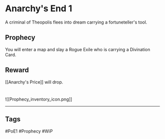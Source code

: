 # Anarchy's End 1
A criminal of Theopolis flees into dream carrying a fortuneteller's tool.
## Prophecy
You will enter a map and slay a Rogue Exile who is carrying a Divination Card.
## Reward
[[Anarchy's Price]] will drop. 
#
![[Prophecy_inventory_icon.png]]

---
## Tags
#PoE1 
#Prophecy
#WiP 
